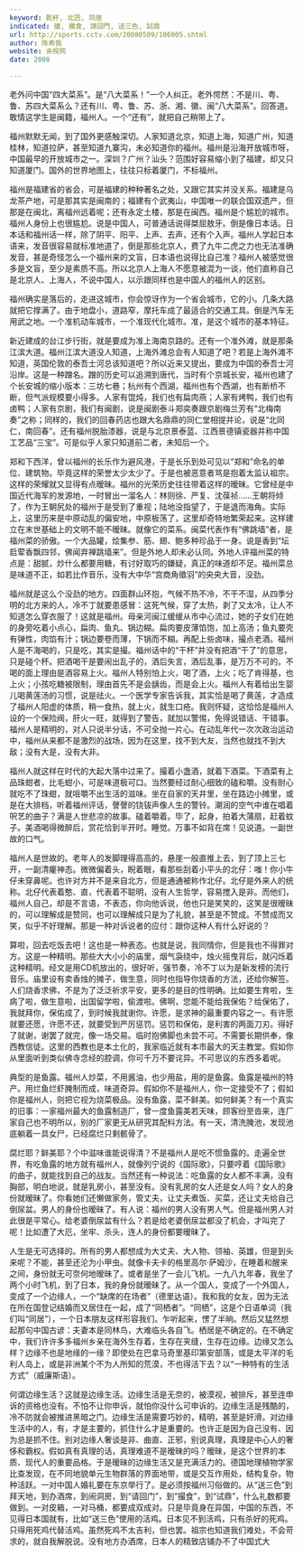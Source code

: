 ```yaml
---
keyword: 乾杯, 北囝, 同居
indicated: 撮, 撮食, 請回門, 送三色, 試鼎
url: http://sports.cctv.com/20080509/106905.shtml
author: 陈希我
website: 央视网
date: 2008

---
```

老外问中国“四大菜系”。是“八大菜系！”一个人纠正。老外愕然：不是川、粤、鲁、苏四大菜系么？还有川、粤、鲁、苏、浙、湘、徽、闽“八大菜系”。回答道。敢情这学生是闽籍，福州人。一个“还有”，就把自己稍带上了。

福州默默无闻，到了国外更感触深切。人家知道北京，知道上海，知道广州，知道桂林，知道拉萨，甚至知道九寨沟，未必知道你的福州。福州是沿海开放城市呀，中国最早的开放城市之一。深圳？广州？汕头？范围好容易缩小到了福建，却又只知道厦门。国外的世界地图上，往往只标着厦门，不标福州。

福州是福建省的省会，可是福建的种种著名之处，又跟它其实并没关系。福建是乌龙茶产地，可是那其实是闽南的；福建有个武夷山，中国唯一的联合国双遗产，但那是在闽北，离福州远着呢；还有永定土楼，那是在闽西。福州是个尴尬的城市。福州人身份上也很尴尬。说是中国人，可普通话说得桀屈敖牙。倒是像日本话。日本话和福州话一样，除了阴平、阳平、上声、去声，还有个入声。福州人学起日本语来，发音很容易就标准地道了，倒是那些北京人，费了九牛二虎之力也无法准确发音，甚是奇怪怎么一个福州来的文盲，日本语也说得比自己准？福州人被感觉很多是文盲，至少是素质不高。所以北京人上海人不愿意被混为一谈，他们直称自己是北京人、上海人，不说中国人，以示跟同样也是中国人的福州人的区别。

福州确实是落后的，走进这城市，你会惊讶作为一个省会城市，它的小。几条大路就把它撑满了。由于地盘小，道路窄，摩托车成了最适合的交通工具。倒是汽车无用武之地。一个准机动车城市，一个准现代化城市。准，是这个城市的基本特征。

新近建成的台江步行街，就是要成为准上海南京路的。还有一个准外滩，就是那条江滨大道。福州江滨大道没人知道，上海外滩总会有人知道了吧？若是上海外滩不知道，英国伦敦的泰吾士河总该知道吧？所以近来又提出，要成为中国的泰吾士河沿岸。这是一种蹭名。蹭的历史可以追溯到唐代，当时有个京城长安，福州也建了个长安城的缩小版本：三坊七巷；杭州有个西湖，福州也有个西湖，也有断桥不断，但气派规模要小得多。人家有馄炖，我们也有扁肉燕；人家有烤鸭，我们也有卤鸭；人家有京剧，我们有闽剧，说是闽剧泰斗郑奕奏跟京剧梅兰芳有“北梅南奏”之称；同样的，我们的回春药店也跟大名鼎鼎的同仁堂相提并论，说是“北同仁，南回春”。还有福州脱胎漆器，说是与北京景泰蓝、江西景德镇瓷器并称中国工艺品“三宝”。可是似乎人家只知道前二者，未知后一个。

郑和下西洋，曾以福州的长乐作为避风港，于是长乐到处可见以“郑和”命名的单位、建筑物。毕竟这样的荣誉太少太少了。于是也被恶意者骂是抱着太监认祖宗。这样的荣耀就又显得有点暧昧。福州的光荣历史往往带着这样的暧昧。它曾经是中国近代海军的发源地，一时冒出一溜名人：林则徐、严复、沈葆祯......王朝将倾了，作为王朝尻处的福州于是受到了重视；陆地没指望了，于是退而海角。实际上，这里历来是中原动乱的偏安地，中原板荡了，这里却奇特地繁荣起来。这样建立在末世基础上的文明不能不暧昧。就像它的菜系。闽菜代表作有“佛跳墙”者，是福州菜的骄傲。一个大品罐，烩集参、筋、翅、鲍多种珍品于一身。说是香到“坛启荤香飘四邻，佛闻弃禅跳墙来”。但是外地人却未必认同。外地人评福州菜的特点是：甜腻，炒什么都要用糖，有讨好取巧的嫌疑，真正的味道却不足。福州菜总是味道不正，如若比作音乐，没有大中华“宫商角徵羽”的央央大音，没劲。

福州就是这么个没劲的地方。四面群山环抱，气候不热不冷，不干不湿，从四季分明的北方来的人，冷不丁就要患感冒：这死气候，穿了太热，剥了又太冷，让人不知道怎么穿衣服了！这就是福州。母亲河闽江缓缓从市中心流过，她的子女们在她的身旁吃着小点心，扁肉、鱼丸、锅边糊。扁肉要皮薄馅饱，加上高汤；鱼丸要壳有弹性，肉馅有汁；锅边要卷而薄，下锅而不糊。再配上些卤味，撮点老酒。福州人是不海喝的，只是吃，其实是撮。福州话中的“干杯”并没有把酒“干了”的意思，只是碰个杯。把酒喝干是要闹出乱子的，酒后失言，酒后乱事，是万万不可的。不喝的面上理由是酒容易上火。福州人特别怕上火，喝了酒，上火；吃了肯得基，也上火；小孩吃糖被限制，理由首先不是会龋齿，而是会上火。福州人有着给出生婴儿喝黄莲汤的习惯，说是祛火。一个医学专家告诉我，其实恰是喝了黄莲，才造成了福州人阳虚的体质，稍一食热，就上火，就生口疮。我则怀疑，这恰恰是福州人设的一个保险阀，肝火一旺，就得到了警告，就加以警惕，免得说错话、干错事。福州人是精明的，对人只说半分话，不可全抛一片心。在动乱年代一次次政治运动中，福州从来都不是激烈的战场，因为在这里，找不到大友，当然也就找不到大敌；没有大是，没有大非。

福州人就这样在时代的大起大落中过来了。撮着小盏酒，就着下酒菜。下酒菜有上品珠蚶者，比毛蚶小，可是味道极可口。当然要经过耐心细致的磕和嚼。没有耐心就吃不了珠蚶，就咀嚼不出生活的滋味。坐在自家的天井里，坐在路边小摊里，或是在大排档，听着福州评话，謦謦的铙钹声像人生的警铃。潮润的空气中谁在唱着呎艺的曲子？满是人世悲凉的故事。磕着嚼着。毕了，起身，拍着大蒲扇，赶着蚊子。美酒喝得微醉后，赏花恰到半开时。睡觉。万事不如背在席！见说道。一副世故的口气。

福州人是世故的。老年人的发脚理得高高的，悬崖一般直推上去，到了顶上三七开，一副清癯神态。微微偏着头，睨着眼，看那些刮着小平头的北仔：嗤！你小牛仔未穿鼻呢。也许对方并不是来自北方，但是通通被称作北仔。北仔是外来人的统称。北仔代表着憨、直，代表着不聪明，没有人生哲学，容易搅入是非。而他们，福州人自己，却是不言语，不表态，你向他诉说，他也只是笑笑的，这笑是很暧昧的，可以理解成是赞同，也可以理解成只是为了礼貌，甚至是不赞成。不赞成而又笑，似乎不好理解。那是一种对诉说者的应付：跟你这种人有什么好说的？

算啦，回去吃饭去吧！这也是一种表态。也就是说，我同情你，但是我也不得罪对方。这是一种精明。那些大大小小的庙里，烟气袅绕中，烛火摇曳背后，就闪烁着这种精明。经文是用CD机放出的，很好听，强节奏，冷不丁以为是新发榜的流行音乐。庙里设有卖香烛的摊子，做生意，同时也指导你烧香的方法，还给你解签。人们烧香求佛，不是为了泛泛祈求平安，更多的是目的性明确。比如要生育啦，生病了啦，做生意啦，出国留学啦，偷渡啦。佛啊，您能不能给我保佑？给保佑了，我就拜你，保佑成了，到时候我就谢你。许愿，是求神的最重要内容之一。有许愿就要还愿，许愿不还，就要受到严厉惩罚。惩罚和保佑，是利害的两面刀刃。得好了就谢，谢罢了就完，像一场交易。临时抱佛脚也未尝不可。不需要长期供奉，像西教信徒。这里的西教也是本土化的，我家临近就有本市最大的天主教堂。假如你从里面听到类似佛寺念经的腔调，你可千万不要诧异。不可思议的东西多着呢。

典型的是鱼露。福州人炒菜，不用酱油，也少用盐，用的是鱼露。鱼露是福州的特产。用烂鱼烂虾腌制而成，味道奇异。假如你不是福州人，你一定接受不了；假如你是福州人，则把它视为烧菜极品。没有鱼露，菜不鲜美。如何鲜美？有一个真实的旧事：一家福州最大的鱼露制造厂，曾一度鱼露美若天味，顾客纷至沓来，连厂家自己也不明所以，别的厂家更无从研究其配料方法。有一天，清洗腌池，发现池底躺着一具女尸，已经腐烂只剩骸骨了。

腐烂耶？鲜美耶？个中滋味谁能说得清？不是福州人是吃不惯鱼露的。走遍全世界，有吃鱼露的地方就有福州人，就像列宁说的《国际歌》，只要哼着《国际歌》的曲子，就能找到自己的战友。当然还有一种说法：吃鱼露的女人都不丰满，没有胸部，明白地说，就是乳房小，甚至没有。没有乳房的女人还是女人吗？女人的身份就暧昧了。你看她们还懒做家务，管丈夫，让丈夫煮饭、买菜，还让丈夫给自己倒尿盆。男人的身份也暧昧了。有人说：福州的男人没有男人气。但是福州男人对此很是平常心。给老婆倒尿盆有什么？若是给老婆倒尿盆都没了机会，才叫完了呢！比如遭了大厄，坐牢、杀头，连人的身份都要暧昧了。

人生是无可选择的。所有的男人都想成为大丈夫、大人物、领袖、英雄，但是到头来呢？不能，甚至还沦为小甲虫。就像卡夫卡的格里高尔·萨姆沙，在睡着和醒来之间，身份就无可奈何地暧昧了。或者是坐了一会儿飞机。一九八九年春，我坐了两个小时飞机，到了日本，我的身份就暧昧了。从一个国人，变成了一个外国人，变成了一个边缘人，一个“缺席的在场者”（德里达语）。我和我的女友，因为无法在所在国登记结婚而又居住在一起，成了“同栖者”。“同栖”，这是个日语单词（我们叫“同居”），一个日本朋友这样形容我们。乍听起来，愣了半晌。然后又猛然想起那句中国古谚：夫妻本是同林鸟，大难临头各自飞。栖居是不确定的。在不确定中，我们许许多多福州乡亲在海外生存着，生存在夹缝，生存在边缘。边缘又怎么样？边缘不也是地缘的一缘？即使处在巴拿马奇里基印第安部落，或是太平洋的毛利人岛上，或是非洲某个不为人所知的荒漠，不也得活下去？以“一种特有的生活方式”（威廉斯语）。

何谓边缘生活？这就是边缘生活。边缘生活是无奈的，被漠视，被排斥，甚至连申诉的资格也没有。不怕不让你申诉，就怕你没什么可申诉的。边缘生活是残酷的，冷不防就会被推进黑暗之门。边缘生活是需要巧妙的，精明，甚至是奸滑。对边缘生活中的人，有，才是主要的，抓住什么才是重要的。也许正是因为自己没有、因为总是抓不住。别对边缘人奢谈是非、曲直、正邪，别说真理，真理是中心人的奢侈和霸权。假如真有真理的话，真理难道不是暧昧的吗？暧昧，是这个世界的本质、现代人的重要品格。于是暧昧的边缘生活又是充满活力的。德国地理植物学家比查发现，在不同地貌单元生物群落的界面地带，或是交互作用处，结构复杂，物种活跃。一对中国人婚礼要在东京举行了。是必须按福州习俗做的。从“送三色”到拜天地，到办酒席，到闹洞房，到“请回门”，到“撮食”，到“试鼎”，什么礼数都要做到。一对皮箱，一对马桶，都要成双成对。只是毕竟身在异国，中国的东西，不见得日本国就有，比如“送三色”使用的活鸡。日本见不到活鸡，只有杀好的死鸡。只得用死鸡代替活鸡。虽然死鸡不太吉利，但也罢。祖宗也知道我们难处，不会苛求的，就自我解脱说。没有地方办酒席，日本人的精致店铺办不了中国式大
